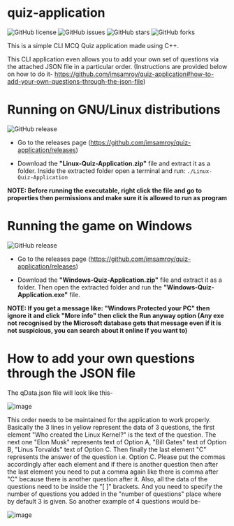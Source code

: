 # quiz-application

![GitHub license](https://img.shields.io/github/license/imsamroy/quiz-application)
![GitHub issues](https://img.shields.io/github/issues/imsamroy/quiz-application)
![GitHub stars](https://img.shields.io/github/stars/imsamroy/quiz-application)
![GitHub forks](https://img.shields.io/github/forks/imsamroy/quiz-application)

This is a simple CLI MCQ Quiz application made using C++.  

This CLI application even allows you to add your own set of questions via the attached JSON file in a particular order. (Instructions are provided below on how to do it- https://github.com/imsamroy/quiz-application#how-to-add-your-own-questions-through-the-json-file)

# Running on GNU/Linux distributions

![GitHub release](https://img.shields.io/github/release/imsamroy/quiz-application)

- Go to the releases page (https://github.com/imsamroy/quiz-application/releases)  

- Download the **"Linux-Quiz-Application.zip"** file and extract it as a folder. Inside the extracted folder open a terminal and run: `./Linux-Quiz-Application`  

**NOTE: Before running the executable, right click the file and go to properties then permissions and make sure it is allowed to run as program**

# Running the game on Windows

![GitHub release](https://img.shields.io/github/release/imsamroy/quiz-application)

- Go to the releases page (https://github.com/imsamroy/quiz-application/releases)  

- Download the **"Windows-Quiz-Application.zip"** file and extract it as a folder. Then open the extracted folder and run the **"Windows-Quiz-Application.exe"** file.  

**NOTE: If you get a message like: "Windows Protected your PC" then ignore it and click "More info" then click the Run anyway option (Any exe not recognised by the Microsoft database gets that message even if it is not suspicious, you can search about it online if you want to)**

# How to add your own questions through the JSON file

The qData.json file will look like this-  

![image](https://user-images.githubusercontent.com/92716271/166941945-bcdb6c26-00c8-4332-bde3-0994ddd88d67.png)

This order needs to be maintained for the application to work properly. Basically the 3 lines in yellow represent the data of 3 questions, the first element "Who created the Linux Kernel?" is the text of the question. The next one "Elon Musk" represents text of Option A, "Bill Gates" text of Option B, "Linus Torvalds" text of Option C. Then finally the last element "C" represents the answer of the question i.e. Option C. Please put the commas accordingly after each element and if there is another question then after the last element you need to put a comma again like there is comma after "C" because there is another question after it. Also, all the data of the questions need to be inside the "[ ]" brackets. And you need to specify the number of questions you added in the "number of questions" place where by default 3 is given. So another example of 4 questions would be- 

![image](https://user-images.githubusercontent.com/92716271/166945924-f92910d0-686e-49f3-804a-21537c345dda.png)
